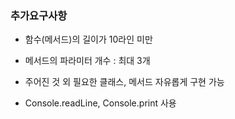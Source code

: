 ### 추가요구사항

* 함수(메서드)의 길이가 10라인 미만

* 메서드의 파라미터 개수 : 최대 3개

* 주어진 것 외 필요한 클래스, 메서드 자유롭게 구현 가능

* Console.readLine, Console.print 사용

